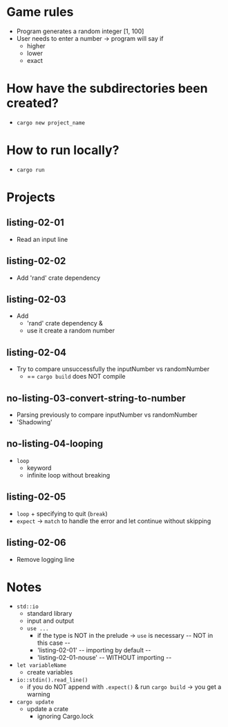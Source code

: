 # Game rules
* Program generates a random integer [1, 100]
* User needs to enter a number -> program will say if
  * higher
  * lower
  * exact

# How have the subdirectories been created?
* `cargo new project_name`

# How to run locally?
* `cargo run`

# Projects
## listing-02-01
* Read an input line
## listing-02-02
* Add 'rand' crate dependency
## listing-02-03
* Add 
  * 'rand' crate dependency &
  * use it create a random number
## listing-02-04
* Try to compare unsuccessfully the inputNumber vs randomNumber
  * == `cargo build` does NOT compile
## no-listing-03-convert-string-to-number
* Parsing previously to compare inputNumber vs randomNumber
* 'Shadowing'
## no-listing-04-looping
* `loop`
  * keyword
  * infinite loop without breaking
## listing-02-05
* `loop` + specifying to quit (`break`)
* `expect` -> `match` to handle the error and let continue without skipping
## listing-02-06
* Remove logging line


# Notes
* `std::io`
  * standard library
  * input and output
  * `use ...`
    * if the type is NOT in the prelude -> `use` is necessary -- NOT in this case --
    * 'listing-02-01' -- importing by default --
    * 'listing-02-01-nouse' -- WITHOUT importing --
* `let variableName`
  * create variables
* `io::stdin().read_line()`
  * if you do NOT append with `.expect()` & run `cargo build` -> you get a warning
* `cargo update`
  * update a crate
    * ignoring Cargo.lock